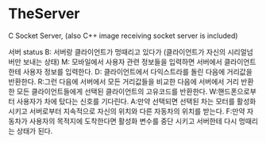 # TheServer
C Socket Server, (also C++ image receiving socket server is included)


서버 status
B: 서버랑 클라이언트가 멍때리고 있다가 (클라이언트가 자신의 시리얼넘버만 보내는 상태)
M: 모바일에서 사용자 관련 정보들을 입력하면 서버에서 클라이언트한테 사용자 정보를 입력한다.
D: 클라이언트에서 다익스트라를 돌린 다음에 거리값을 반환한다. 
R:그런 다음에 서버에서 모든 거리값들을 비교한 다음에 서버에서 거리 반환한 모든 클라이언트들에게 선택된 클라이언트의 고유코드를 반환한다.
W:핸드폰으로부터 사용자가 차에 탔다는 신호를 기다린다.
A:만약 선택되면 선택된 차는 모터를 활성화 시키고 서버로부터 지속적으로 자신의 위치와 다른 자동차의 위치를 받는다. 
F:만약 자동차가 사용자의 목적지에 도착한다면 활성화 변수를 중단 시키고 서버한테 다시 멍때리는 상태가 된다. 